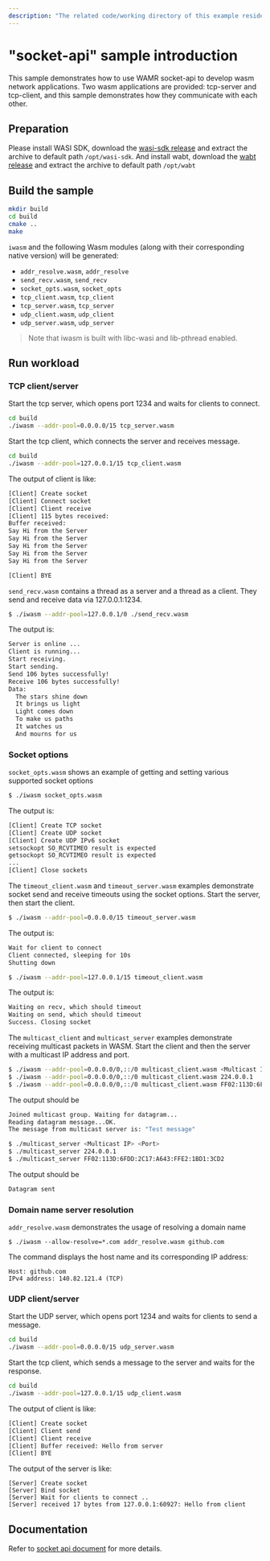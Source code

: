 ```yaml
---
description: "The related code/working directory of this example resides in directory {WAMR_DIR}/samples/socket-api"
---
```

# "socket-api" sample introduction

This sample demonstrates how to use WAMR socket-api to develop wasm network applications.
Two wasm applications are provided: tcp-server and tcp-client, and this sample demonstrates
how they communicate with each other.

## Preparation

Please install WASI SDK, download the [wasi-sdk release](https://github.com/WebAssembly/wasi-sdk/releases) and extract the archive to default path `/opt/wasi-sdk`.
And install wabt, download the [wabt release](https://github.com/WebAssembly/wabt/releases) and extract the archive to default path `/opt/wabt`

## Build the sample

```bash
mkdir build
cd build
cmake ..
make
```

`iwasm` and the following Wasm modules (along with their corresponding native version) will be generated:
 * `addr_resolve.wasm`, `addr_resolve`
 * `send_recv.wasm`, `send_recv`
 * `socket_opts.wasm`, `socket_opts`
 * `tcp_client.wasm`, `tcp_client`
 * `tcp_server.wasm`, `tcp_server`
 * `udp_client.wasm`, `udp_client`
 * `udp_server.wasm`, `udp_server`

> Note that iwasm is built with libc-wasi and lib-pthread enabled.

## Run workload

### TCP client/server

Start the tcp server, which opens port 1234 and waits for clients to connect.

```bash
cd build
./iwasm --addr-pool=0.0.0.0/15 tcp_server.wasm
```

Start the tcp client, which connects the server and receives message.

```bash
cd build
./iwasm --addr-pool=127.0.0.1/15 tcp_client.wasm
```

The output of client is like:

```bash
[Client] Create socket
[Client] Connect socket
[Client] Client receive
[Client] 115 bytes received:
Buffer received:
Say Hi from the Server
Say Hi from the Server
Say Hi from the Server
Say Hi from the Server
Say Hi from the Server

[Client] BYE
```

`send_recv.wasm` contains a thread as a server and a thread as a client. They
send and receive data via 127.0.0.1:1234.

```bash
$ ./iwasm --addr-pool=127.0.0.1/0 ./send_recv.wasm
```

The output is:

```bash
Server is online ...
Client is running...
Start receiving.
Start sending.
Send 106 bytes successfully!
Receive 106 bytes successfully!
Data:
  The stars shine down
  It brings us light
  Light comes down
  To make us paths
  It watches us
  And mourns for us
```

### Socket options

`socket_opts.wasm` shows an example of getting and setting various supported socket options
```bash
$ ./iwasm socket_opts.wasm
```
The output is:
```bash
[Client] Create TCP socket
[Client] Create UDP socket
[Client] Create UDP IPv6 socket
setsockopt SO_RCVTIMEO result is expected
getsockopt SO_RCVTIMEO result is expected
...
[Client] Close sockets
```

The `timeout_client.wasm` and `timeout_server.wasm` examples demonstrate socket send and receive timeouts using the socket options. Start the server, then start the client.

```bash
$ ./iwasm --addr-pool=0.0.0.0/15 timeout_server.wasm
```

The output is:

```bash
Wait for client to connect
Client connected, sleeping for 10s
Shutting down
```

```bash
$ ./iwasm --addr-pool=127.0.0.1/15 timeout_client.wasm
```

The output is:

```bash
Waiting on recv, which should timeout
Waiting on send, which should timeout
Success. Closing socket 
```

The `multicast_client` and `multicast_server` examples demonstrate receiving multicast packets in WASM. Start the client and then the server with a multicast IP address and port. 

```bash
$ ./iwasm --addr-pool=0.0.0.0/0,::/0 multicast_client.wasm <Multicast IP> <Port>
$ ./iwasm --addr-pool=0.0.0.0/0,::/0 multicast_client.wasm 224.0.0.1
$ ./iwasm --addr-pool=0.0.0.0/0,::/0 multicast_client.wasm FF02:113D:6FDD:2C17:A643:FFE2:1BD1:3CD2
```

The output should be

```bash
Joined multicast group. Waiting for datagram...
Reading datagram message...OK.
The message from multicast server is: "Test message"
```

```bash
$ ./multicast_server <Multicast IP> <Port>
$ ./multicast_server 224.0.0.1
$ ./multicast_server FF02:113D:6FDD:2C17:A643:FFE2:1BD1:3CD2
```

The output should be

```bash
Datagram sent
```

### Domain name server resolution

`addr_resolve.wasm` demonstrates the usage of resolving a domain name
```
$ ./iwasm --allow-resolve=*.com addr_resolve.wasm github.com
```

The command displays the host name and its corresponding IP address:
```
Host: github.com
IPv4 address: 140.82.121.4 (TCP)
```

### UDP client/server

Start the UDP server, which opens port 1234 and waits for clients to send a message.

```bash
cd build
./iwasm --addr-pool=0.0.0.0/15 udp_server.wasm
```

Start the tcp client, which sends a message to the server and waits for the response.

```bash
cd build
./iwasm --addr-pool=127.0.0.1/15 udp_client.wasm
```

The output of client is like:

```bash
[Client] Create socket
[Client] Client send
[Client] Client receive
[Client] Buffer received: Hello from server
[Client] BYE
```

The output of the server is like:
```
[Server] Create socket
[Server] Bind socket
[Server] Wait for clients to connect ..
[Server] received 17 bytes from 127.0.0.1:60927: Hello from client
```

## Documentation

Refer to [socket api document](../../doc/socket_api.md) for more details.
